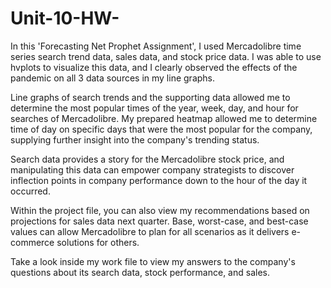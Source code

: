 # Unit-10-HW-

In this 'Forecasting Net Prophet Assignment', I used Mercadolibre time series search trend data, sales data, and stock price data. 
I was able to use hvplots to visualize this data, and I clearly observed the effects of the pandemic on all 3 data sources in my line graphs. 

Line graphs of search trends and the supporting data allowed me to determine the most popular times of the year, week, day, and hour for searches of Mercadolibre. My prepared heatmap allowed me to determine time of day on specific days that were the most popular for the company, supplying further insight into the company's trending status. 

Search data provides a story for the Mercadolibre stock price, and manipulating this data can empower company strategists to discover inflection points in company performance down to the hour of the day it occurred.  

Within the project file, you can also view my recommendations based on projections for sales data next quarter. Base, worst-case, and best-case values can allow Mercadolibre to plan for all scenarios as it delivers e-commerce solutions for others. 

Take a look inside my work file to view my answers to the company's questions about its search data, stock performance, and sales. 
